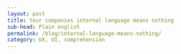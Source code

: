 ```yaml
---
layout: post
title: Your companies internal language means nothing
sub-head: Plain english 
permalink: /blog/internal-language-means-nothing/
category: UX, UI, comprehension
---
```



# 






